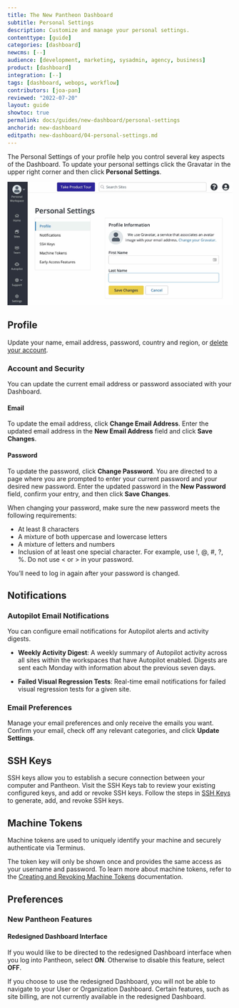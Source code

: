```yaml
---
title: The New Pantheon Dashboard
subtitle: Personal Settings
description: Customize and manage your personal settings.
contenttype: [guide]
categories: [dashboard]
newcms: [--]
audience: [development, marketing, sysadmin, agency, business]
product: [dashboard]
integration: [--]
tags: [dashboard, webops, workflow]
contributors: [joa-pan]
reviewed: "2022-07-20"
layout: guide
showtoc: true
permalink: docs/guides/new-dashboard/personal-settings
anchorid: new-dashboard
editpath: new-dashboard/04-personal-settings.md
---
```


The Personal Settings of your profile help you control several key aspects of the Dashboard. To update your personal settings click the Gravatar in the upper right corner and then click **Personal Settings**.

![A screenshot of the Personal Settings page](../../../images/dashboard/new-dashboard/personal-settings-profile.jpg)

## Profile

Update your name, email address, password, country and region, or [delete your account](/guides/account-mgmt/account/delete).

### Account and Security

You can update the current email address or password associated with your Dashboard. 

#### Email

To update the email address, click **Change Email Address**. Enter the updated email address in the **New Email Address** field and click **Save Changes**.

#### Password

To update the password, click **Change Password**. You are directed to a page where you are prompted to enter your current password and your desired new password. Enter the updated password in the **New Password** field, confirm your entry, and then click **Save Changes**.

When changing your password, make sure the new password meets the following requirements:

* At least 8 characters
* A mixture of both uppercase and lowercase letters
* A mixture of letters and numbers
* Inclusion of at least one special character. For example, use !, @, #, ?, %. Do not use < or > in your password.

You’ll need to log in again after your password is changed.

## Notifications

### Autopilot Email Notifications

You can configure email notifications for Autopilot alerts and activity digests.

- **Weekly Activity Digest**: A weekly summary of Autopilot activity across all sites within the workspaces that have Autopilot enabled. Digests are sent each Monday with information about the previous seven days.

- **Failed Visual Regression Tests**: Real-time email notifications for failed visual regression tests for a given site.

### Email Preferences

Manage your email preferences and only receive the emails you want. Confirm your email, check off any relevant categories, and click **Update Settings**.

## SSH Keys

SSH keys allow you to establish a secure connection between your computer and Pantheon. Visit the SSH Keys tab to review your existing configured keys, and add or revoke SSH keys. Follow the steps in [SSH Keys](/ssh-keys) to generate, add, and revoke SSH keys. 

## Machine Tokens

Machine tokens are used to uniquely identify your machine and securely authenticate via Terminus.

The token key will only be shown once and provides the same access as your username and password. To learn more about machine tokens, refer to the [Creating and Revoking Machine Tokens](/machine-tokens) documentation.

## Preferences

### New Pantheon Features

#### Redesigned Dashboard Interface

If you would like to be directed to the redesigned Dashboard interface when you log into Pantheon, select **ON**. Otherwise to disable this feature, select **OFF**.

If you choose to use the redesigned Dashboard, you will not be able to navigate to your User or Organization Dashboard. Certain features, such as site billing, are not currently available in the redesigned Dashboard. 